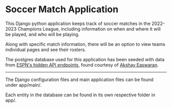 # Soccer Match Application

This Django python application keeps track of soccer matches in the 2022-2023 Champions League, including information on when and where it will be played, and who will be playing.

Along with specific match information, there will be an option to view teams individual pages and see their rosters.

The postgres database used for this application has been seeded with data from [ESPN's hidden API endpoints](https://gist.github.com/akeaswaran/b48b02f1c94f873c6655e7129910fc3b), found courtesy of [Akshay Easwaran](https://github.com/akeaswaran).

---

The Django configuration files and main application files can be found under app/main/.

Each entity in the database can be found in its own respective folder in app/.